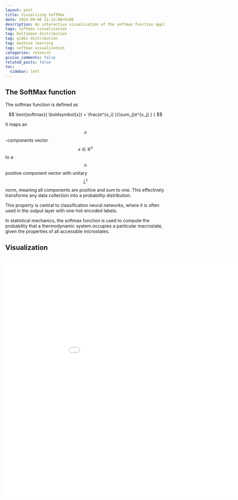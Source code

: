 ```yaml
---
layout: post
title: Visualizing SoftMax
date: 2024-09-06 11:14:00+0100
description: An interactive visualization of the softmax function applied to a set of random data.
tags: softmax visualization
tag: boltzmann distribution
tag: gibbs distribution
tag: machine learning
tag: softmax visualization
categories: research
giscus_comments: false
related_posts: false
toc:
  sidebar: left
---
```


## The SoftMax function

The softmax function is defined as

$$  \text{softmax}( \boldsymbol{x}) = \frac{e^{x_i} }{\sum_j{e^{x_j} } } $$

It maps an $$n$$-components vector $$x \in \mathbb{R} ^ n$$ to a $$n$$ positive component vector with unitary $$L^1$$ norm, meaning all components are positive and sum to one. This effectively transforms any data collection into a probability distribution.

This property is central to classification neural networks, where it is often used in the output layer with one-hot encoded labels.

In statistical mechanics, the softmax function is used to compute the probability that a thermodynamic system occupies a particular macrostate, given the properties of all accessible microstates.

## Visualization

<iframe width="1000" height="750" frameborder="0" scrolling="yes" src="/assets/html/interactive_softmax.html"></iframe> 
